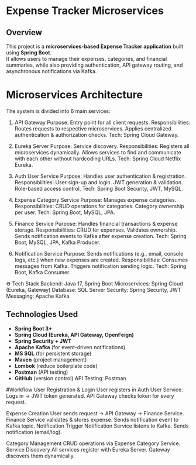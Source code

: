 #  Expense Tracker Microservices

## Overview
This project is a **microservices-based Expense Tracker application** built using **Spring Boot**.  
It allows users to manage their expenses, categories, and financial summaries, while also providing authentication, API gateway routing, and asynchronous notifications via Kafka.


# Microservices Architecture
The system is divided into 6 main services:

1. API Gateway
Purpose: Entry point for all client requests.
Responsibilities:
Routes requests to respective microservices.
Applies centralized authentication & authorization checks.
Tech: Spring Cloud Gateway.

2. Eureka Server
Purpose: Service discovery.
Responsibilities:
Registers all microservices dynamically.
Allows services to find and communicate with each other without hardcoding URLs.
Tech: Spring Cloud Netflix Eureka.

3. Auth User Service
Purpose: Handles user authentication & registration.
Responsibilities:
User sign-up and login.
JWT generation & validation.
Role-based access control.
Tech: Spring Boot Security, JWT, MySQL.

4. Expense Category Service
Purpose: Manages expense categories.
Responsibilities:
CRUD operations for categories.
Category ownership per user.
Tech: Spring Boot, MySQL, JPA.

5. Finance Service
Purpose: Handles financial transactions & expense storage.
Responsibilities:
CRUD for expenses.
Validates ownership.
Sends notification events to Kafka after expense creation.
Tech: Spring Boot, MySQL, JPA, Kafka Producer.

6. Notification Service
Purpose: Sends notifications (e.g., email, console logs, etc.) when new expenses are created.
Responsibilities:
Consumes messages from Kafka.
Triggers notification sending logic.
Tech: Spring Boot, Kafka Consumer.

⚙ Tech Stack
Backend: Java 17, Spring Boot
Microservices: Spring Cloud (Eureka, Gateway)
Database: SQL Server
Security: Spring Security, JWT
Messaging: Apache Kafka

##  Technologies Used
- **Spring Boot 3+**
- **Spring Cloud (Eureka, API Gateway, OpenFeign)**
- **Spring Security + JWT**
- **Apache Kafka** (for event-driven notifications)
- **MS SQL** (for persistent storage)
- **Maven** (project management)
- **Lombok** (reduce boilerplate code)
- **Postman** (API testing)
- **GitHub** (version control)
API Testing: Postman

#Workflow
User Registration & Login
User registers in Auth User Service.
Logs in → JWT token generated.
API Gateway checks token for every request.

Expense Creation
User sends request → API Gateway → Finance Service.
Finance Service validates & stores expense.
Sends notification event to Kafka topic.
Notification Trigger
Notification Service listens to Kafka.
Sends notification (email/log).

Category Management
CRUD operations via Expense Category Service.
Service Discovery
All services register with Eureka Server.
Gateway discovers them dynamically.


